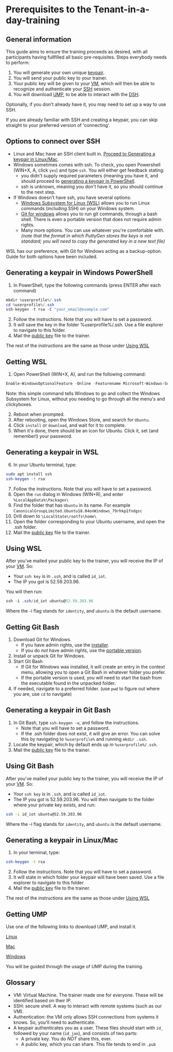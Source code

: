# Prerequisites to the Tenant-in-a-day-training

## General information

This guide aims to ensure the training proceeds as desired, with all participants having fullfilled all basic pre-requisites.
Steps everybody needs to perform:

1. You will generate your own unique [keypair](#glossary).
2. You will send your public key to your trainer.
3. Your public key will be given to your [VM](#glossary), which will then be able to recognize and authenticate your [SSH](#glossary) session.
4. You will download [UMP](#glossary), to be able to interact with the [DSH](#glossary).

Optionally, if you don't already have it, you may need to set up a way to use SSH.

If you are already familiar with SSH and creating a keypair, you can skip straight to your preferred version of 'connecting'.

## Options to connect over SSH

- Linux and Mac have an SSH client built in. [Proceed to Generating a keypair in Linux/Mac](#using-linux-or-mac).
- Windows sometimes comes with ssh. To check, you open Powershell (WIN+X, A, click `yes`) and type `ssh`. You will either get feedback stating:
  - you didn't supply required parameters (meaning you have it, and should proceed to [generating a keypair in PowerShell](#powershellkeygen).
  - ssh is unknown, meaning you don't have it, so you should continue to the next step.
- If Windows doesn't have ssh, you have several options:
  - [Windows Subsystem for Linux (WSL)](#getwsl) allows you to run Linux commands (including SSH) on your Windows system.
  - [Git for windows](#getgit) allows you to run git commands, through a bash shell. There is even a portable version that does not require admin rights.
  - Many more options. You can use whatever you're comfortable with. _(note that the format in which PuttyGen stores the keys is _not_ standard; you will need to copy the generated key in a new text file)_

WSL has our preference, with Git for Windows acting as a backup-option. Guide for both options have been included.

<a name="powershellkeygen"></a>

## Generating a keypair in Windows PowerShell

1. In PowerShell, type the following commands (press ENTER after each command)

```powershell
mkdir %userprofile%/.ssh
cd %userprofile%/.ssh
ssh-keygen -t rsa -C "your_email@example.com"
```

2. Follow the instructions. Note that you will have to set a password.
3. It will save the key in the folder %userprofile%/.ssh. Use a file explorer to navigate to this folder.
4. Mail the [public key](#glossary) file to the trainer.

The rest of the instructions are the same as those under [Using WSL](#usewsl)

<a name="getwsl"></a>

## Getting WSL

1. Open PowerShell (WIN+X, A), and run the following command:

```powershell
Enable-WindowsOptionalFeature -Online -Featurename Microsoft-Windows-Subsystem-Linux
```

Note: this simple command tells Windows to go and collect the Windows Subsystem for Linux, without you needing to go through all the menu's and clickyboxes.

2. Reboot when prompted.
3. After rebooting, open the Windows Store, and search for `Ubuntu`.
4. Click `install` or `download`, and wait for it to complete.
5. When it's done, there should be an icon for Ubuntu. Click it, set (and remember!) your password.

## Generating a keypair in WSL

6. In your Ubuntu terminal, type:

```bash
sudo apt install ssh
ssh-keygen -t rsa
```

7. Follow the instructions. Note that you will have to set a password.
8. Open the `run` dialog in Windows (WIN+R), and enter `%LocalAppData%\Packages\`
9. Find the folder that has `Ubuntu` in its name. For example `CanonicalGroupLimited.Ubuntu18.04onWindows_79rhkp1fndgsc`
12. Drill down to `\LocalState\rootfs\home\`
13. Open the folder corresponding to your Ubuntu username, and open the .ssh folder.
14. Mail the [public key](#glossary) file to the trainer.

<a name="usewsl"></a>

## Using WSL

After you've mailed your public key to the trainer, you will receive the IP of your [VM](#glossary). So:

- Your `ssh key` is in `.ssh`, and is called `id_iot`.
- The IP you got is 52.59.203.96.

You will then run:

```powershell
ssh -i .ssh/id_iot ubuntu@52.59.203.96
```

Where the -i flag stands for `identity`, and `ubuntu` is the default username.

<a name="getgit"></a>

## Getting Git Bash

1. Download Git for Windows.
    - If you have admin rights, use the [installer](https://github.com/git-for-windows/git/releases/download/v2.21.0.windows.1/Git-2.21.0-64-bit.exe).
    - If you do _not_ have admin rights, use the [portable version](https://github.com/git-for-windows/git/releases/download/v2.21.0.windows.1/PortableGit-2.21.0-64-bit.7z.exe).
2. Install or unpack Git for Windows.
3. Start Git Bash
    - If Git for Windows was installed, it will create an entry in the context menu, allowing you to open a Git Bash in whatever folder you prefer.
    - If the portable version is used, you will need to start the bash from the executable found in the unpacked folder.
4. If needed, navigate to a preferred folder. (use `pwd` to figure out where you are, use `cd` to navigate)

<a name="gitbash"></a>

## Generating a keypair in Git Bash

1. In Git Bash, type `ssh-keygen -o`, and follow the instructions.
    - Note that you will have to set a password.
    - If the .ssh folder does not exist, it will give an error. You can solve this by navigating to `%userprofile%` and running `mkdir .ssh`.
2. Locate the keypair, which by default ends up in `%userprofile%/.ssh`.
3. Mail the [public key](#glossary) file to the trainer.

## Using Git Bash

After you've mailed your public key to the trainer, you will receive the IP of your [VM](#glossary). So:

- Your `ssh key` is in `.ssh`, and is called `id_iot`.
- The IP you got is 52.59.203.96.
You will then navigate to the folder where your private key exists, and run:

```bash
ssh -i id_iot ubuntu@52.59.203.96
```

Where the -i flag stands for `identity`, and `ubuntu` is the default username.

<a name="linmac"></a>

## Generating a keypair in Linux/Mac

1. In your terminal, type:

```bash
ssh-keygen -t rsa
```

2. Follow the instructions. Note that you will have to set a password.
3. It will state in which folder your keypair will have been saved. Use a file explorer to navigate to this folder.
4. Mail the [public key](#glossary) file to the trainer.

The rest of the instructions are the same as those under [Using WSL](#usewsl)

## Getting UMP

Use one of the following links to download UMP, and install it.

[Linux](https://s3.eu-central-1.amazonaws.com/dsh-ump/auto-update/dsh-ump-1.2.0-x86_64.AppImage)

[Mac](https://s3.eu-central-1.amazonaws.com/dsh-ump/auto-update/DSH-UMP-1.2.0.dmg)

[Windows](https://s3.eu-central-1.amazonaws.com/dsh-ump/auto-update/DSH-UMP+Setup+1.2.0.exe)

You will be guided through the usage of UMP during the training.
<!-- for now, simply install it, and leave it alone. -->

## Glossary

- VM: Virtual Machine. The trainer made one for everyone. These will be identified based on their IP.
- SSH: secure shell. A way to interact with remote systems (such as our VM).
- Authentication: the VM only allows SSH connections from systems it knows. So, you'll need to authenticate.
- A keypair authenticates you as a user. These files should start with `id_` followed by your name (`id_jan`), and consists of two parts:
  - A private key. You do _NOT_ share this, ever.
  - A public key, which you can share. This file tends to end in `.pub`
